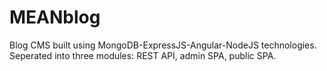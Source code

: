 # MEANblog
Blog CMS built using MongoDB-ExpressJS-Angular-NodeJS technologies. Seperated into three modules: REST API, admin SPA, public SPA.
